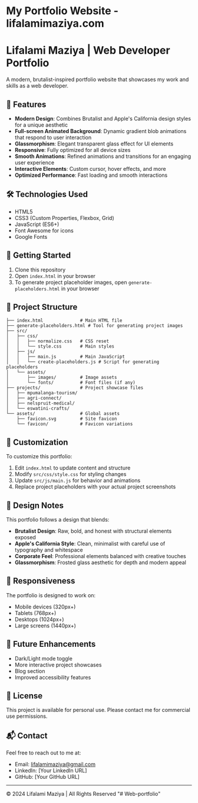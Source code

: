 # My Portfolio Website - lifalamimaziya.com

# Lifalami Maziya | Web Developer Portfolio

A modern, brutalist-inspired portfolio website that showcases my work and skills as a web developer.

## 🌟 Features

- **Modern Design**: Combines Brutalist and Apple's California design styles for a unique aesthetic
- **Full-screen Animated Background**: Dynamic gradient blob animations that respond to user interaction
- **Glassmorphism**: Elegant transparent glass effect for UI elements
- **Responsive**: Fully optimized for all device sizes
- **Smooth Animations**: Refined animations and transitions for an engaging user experience
- **Interactive Elements**: Custom cursor, hover effects, and more
- **Optimized Performance**: Fast loading and smooth interactions

## 🛠️ Technologies Used

- HTML5
- CSS3 (Custom Properties, Flexbox, Grid)
- JavaScript (ES6+)
- Font Awesome for icons
- Google Fonts

## 🚀 Getting Started

1. Clone this repository
2. Open `index.html` in your browser
3. To generate project placeholder images, open `generate-placeholders.html` in your browser

## 📁 Project Structure

```
├── index.html              # Main HTML file
├── generate-placeholders.html # Tool for generating project images
├── src/
│   ├── css/
│   │   ├── normalize.css   # CSS reset
│   │   └── style.css       # Main styles
│   ├── js/
│   │   ├── main.js         # Main JavaScript
│   │   └── create-placeholders.js # Script for generating placeholders
│   └── assets/
│       ├── images/         # Image assets
│       └── fonts/          # Font files (if any)
├── projects/               # Project showcase files
│   ├── mpumalanga-tourism/
│   ├── agri-connect/
│   ├── nelspruit-medical/
│   └── eswatini-crafts/
└── assets/                 # Global assets
    ├── favicon.svg         # Site favicon
    └── favicon/            # Favicon variations
```

## 📝 Customization

To customize this portfolio:

1. Edit `index.html` to update content and structure
2. Modify `src/css/style.css` for styling changes
3. Update `src/js/main.js` for behavior and animations
4. Replace project placeholders with your actual project screenshots

## 🎨 Design Notes

This portfolio follows a design that blends:

- **Brutalist Design**: Raw, bold, and honest with structural elements exposed
- **Apple's California Style**: Clean, minimalist with careful use of typography and whitespace
- **Corporate Feel**: Professional elements balanced with creative touches
- **Glassmorphism**: Frosted glass aesthetic for depth and modern appeal

## 📱 Responsiveness

The portfolio is designed to work on:

- Mobile devices (320px+)
- Tablets (768px+)
- Desktops (1024px+)
- Large screens (1440px+)

## 🔮 Future Enhancements

- Dark/Light mode toggle
- More interactive project showcases
- Blog section
- Improved accessibility features

## 📄 License

This project is available for personal use. Please contact me for commercial use permissions.

## 📬 Contact

Feel free to reach out to me at:

- Email: lifalamimaziya@gmail.com
- LinkedIn: [Your LinkedIn URL]
- GitHub: [Your GitHub URL]

---

© 2024 Lifalami Maziya | All Rights Reserved
"# Web-portfolio"

